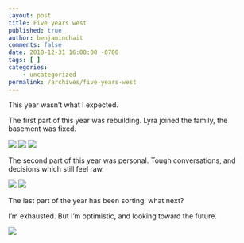```yaml
---
layout: post
title: Five years west
published: true
author: benjaminchait
comments: false
date: 2018-12-31 16:00:00 -0700
tags: [ ]
categories:
    - uncategorized
permalink: /archives/five-years-west
---
```

This year wasn’t what I expected.

The first part of this year was rebuilding. Lyra joined the family, the basement was fixed.

![][1]
![][2]
![][3]

The second part of this year was personal. Tough conversations, and decisions which still feel raw.

![][4]
![][5]

The last part of the year has been sorting: what next?

I’m exhausted. But I’m optimistic, and looking toward the future.

![][6]

 [1]: /wp-content/uploads/2018/12/9D3A2BA4-211F-41CE-8817-DA4B3EF88C5F.jpeg
 [2]: /wp-content/uploads/2018/12/C015A510-C4C4-480E-B032-C09857755232.jpeg
 [3]: /wp-content/uploads/2018/12/E2A3E426-D0FB-4616-ACC2-3F861504AED3.jpeg
 [4]: /wp-content/uploads/2018/12/F237C682-F5DE-4249-AEC6-2A5B64556BB0.jpeg
 [5]: /wp-content/uploads/2018/12/IMG_1535.jpeg
 [6]: /wp-content/uploads/2018/12/IMG_3530.jpg